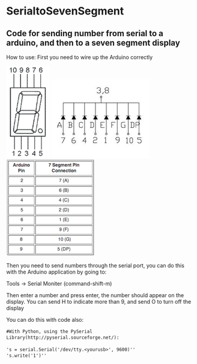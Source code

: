 SerialtoSevenSegment
====================

Code for sending number from serial to a arduino, and then to a seven segment display
-------------------------------------------------------------------------------------

How to use:
First you need to wire up the Arduino correctly


![Seven Segment](/img/7segment.gif "Seven Segment")
![Pinout](/img/7segmentdiagram.jpg "Pinout")
![Table](/img/arduinotable.png "Table")

Then you need to send numbers through the serial port, you can do this with the Arduino application by going to:

Tools -> Serial Moniter (command-shift-m)

Then enter a number and press enter, the number should appear on the display.
You can send H to indicate more than 9, and send O to turn off the display

You can do this with code also:	

	#With Python, using the PySerial Library(http://pyserial.sourceforge.net/):

	's = serial.Serial('/dev/tty.<yourusb>', 9600)''
	's.write('1')''
